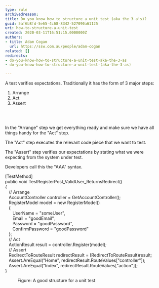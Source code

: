 ```yaml
---
type: rule
archivedreason: 
title: Do you know how to structure a unit test (aka the 3 a's)?
guid: 5af6b8fd-5e65-4c68-8342-527090a61125
uri: how-to-structure-a-unit-test
created: 2020-03-11T16:51:15.0000000Z
authors:
- title: Adam Cogan
  url: https://ssw.com.au/people/adam-cogan
related: []
redirects:
- do-you-know-how-to-structure-a-unit-test-aka-the-3-as
- do-you-know-how-to-structure-a-unit-test-(aka-the-3-as)

---
```



A test verifies expectations. Traditionally it has the form of 3 major steps&#58;<div><ol><li>Arrange</li><li>Act</li><li>Assert<br></li></ol></div>
<br><excerpt class='endintro'></excerpt><br>
<p>​In the &quot;Arrange&quot; step we get everything ready and make sure we have all things handy for the &quot;Act&quot; step.</p><p class="ssw15-rteElement-P">The &quot;Act&quot; step executes the relevant code piece that we want to test.​<br></p><p class="ssw15-rteElement-P">The &quot;Assert&quot; step verifies our expectations by stating what we were expecting from the system under test.​​<br></p><p class="ssw15-rteElement-P">Developers call this the &quot;AAA&quot; syntax.​​<br></p><p class="ssw15-rteElement-CodeArea">[TestMethod]<br>public void TestRegisterPost_ValidUser_ReturnsRedirect()<br>&#123;<br>&#160;&#160;&#160;// Arrange<br>&#160;&#160;&#160;AccountController controller = GetAccountController();<br>&#160;&#160;&#160;RegisterModel model = new RegisterModel()<br>&#160;&#160;&#160;&#123;<br>&#160;&#160;&#160;&#160;&#160;&#160;UserName = &quot;someUser&quot;,<br>&#160;&#160;&#160;&#160;&#160;&#160;Email = &quot;goodEmail&quot;,<br>&#160;&#160;&#160;&#160;&#160;&#160;Password = &quot;goodPassword&quot;,<br>&#160;&#160;&#160;&#160;&#160;&#160;ConfirmPassword = &quot;goodPassword&quot;<br>&#160;&#160;&#160;&#125;;<br>&#160;&#160;&#160;// Act<br>&#160;&#160;&#160;ActionResult result = controller.Register(model);<br>&#160;&#160;&#160;// Assert<br>&#160;&#160;&#160;RedirectToRouteResult redirectResult = (RedirectToRouteResult)result;<br>&#160;&#160;&#160;Assert.AreEqual(&quot;Home&quot;, redirectResult.RouteValues[&quot;controller&quot;]);<br>&#160;&#160;&#160;Assert.AreEqual(&quot;Index&quot;, redirectResult.RouteValues[&quot;action&quot;]);<br>&#125;</p><dd class="ssw15-rteElement-FigureGood">Figure&#58; A good structure for a unit test​​<br></dd>


